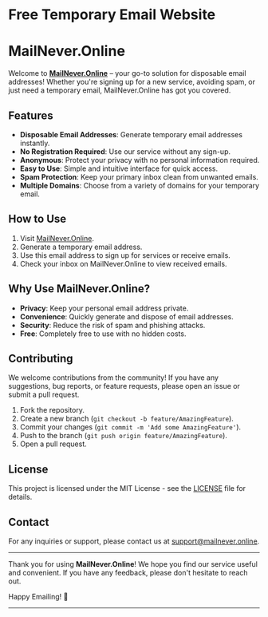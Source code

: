 # Free Temporary Email Website
# MailNever.Online

Welcome to **[MailNever.Online](https://mailnever.online)** – your go-to solution for disposable email addresses! Whether you're signing up for a new service, avoiding spam, or just need a temporary email, MailNever.Online has got you covered.

## Features

- **Disposable Email Addresses**: Generate temporary email addresses instantly.
- **No Registration Required**: Use our service without any sign-up.
- **Anonymous**: Protect your privacy with no personal information required.
- **Easy to Use**: Simple and intuitive interface for quick access.
- **Spam Protection**: Keep your primary inbox clean from unwanted emails.
- **Multiple Domains**: Choose from a variety of domains for your temporary email.

## How to Use

1. Visit [MailNever.Online](https://mailnever.online).
2. Generate a temporary email address.
3. Use this email address to sign up for services or receive emails.
4. Check your inbox on MailNever.Online to view received emails.

## Why Use MailNever.Online?

- **Privacy**: Keep your personal email address private.
- **Convenience**: Quickly generate and dispose of email addresses.
- **Security**: Reduce the risk of spam and phishing attacks.
- **Free**: Completely free to use with no hidden costs.

## Contributing

We welcome contributions from the community! If you have any suggestions, bug reports, or feature requests, please open an issue or submit a pull request.

1. Fork the repository.
2. Create a new branch (`git checkout -b feature/AmazingFeature`).
3. Commit your changes (`git commit -m 'Add some AmazingFeature'`).
4. Push to the branch (`git push origin feature/AmazingFeature`).
5. Open a pull request.

## License

This project is licensed under the MIT License - see the [LICENSE](LICENSE) file for details.

## Contact

For any inquiries or support, please contact us at [support@mailnever.online](mailto:support@mailnever.online).

---

Thank you for using **MailNever.Online**! We hope you find our service useful and convenient. If you have any feedback, please don't hesitate to reach out.

Happy Emailing! 🚀

---
